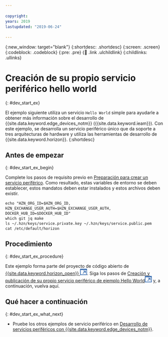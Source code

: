 ```yaml
---

copyright:
years: 2019
lastupdated: "2019-06-24"  

---
```


{:new_window: target="blank"}
{:shortdesc: .shortdesc}
{:screen: .screen}
{:codeblock: .codeblock}
{:pre: .pre}
{:child: .link .ulchildlink}
{:childlinks: .ullinks}

# Creación de su propio servicio periférico hello world
{: #dev_start_ex}

El ejemplo siguiente utiliza un servicio `Hello World` simple para ayudarle a obtener
más información sobre el desarrollo de {{site.data.keyword.edge_devices_notm}} ({{site.data.keyword.ieam}}). Con este ejemplo, se desarrolla un servicio periférico único que da soporte a tres arquitecturas de hardware y utiliza las herramientas de desarrollo de {{site.data.keyword.horizon}}.
{:shortdesc}

## Antes de empezar
{: #dev_start_ex_begin}

Complete los pasos de requisito previo en [Preparación para crear un servicio periférico](service_containers.md). Como resultado, estas variables de entorno se deben establecer, estos mandatos deben estar instalados y estos archivos deben existir.
```
echo "HZN_ORG_ID=$HZN_ORG_ID, HZN_EXCHANGE_USER_AUTH=$HZN_EXCHANGE_USER_AUTH, DOCKER_HUB_ID=$DOCKER_HUB_ID"
which git jq make
ls ~/.hzn/keys/service.private.key ~/.hzn/keys/service.public.pem
cat /etc/default/horizon
```

## Procedimiento
{: #dev_start_ex_procedure}

Este ejemplo forma parte del proyecto de código abierto de [{{site.data.keyword.horizon_open}} ![Se abre en otro separador](../../images/icons/launch-glyph.svg "Se abre en otro separador")](https://github.com/open-horizon/). Siga los pasos de [Creación y publicación de su propio servicio periférico de ejemplo Hello World![Se abre en otro separador](../../images/icons/launch-glyph.svg "Se abre en otro separador")](https://github.com/open-horizon/examples/blob/master/edge/services/helloworld/CreateService.md#build-publish-your-hw) y, a continuación, vuelva aquí.

## Qué hacer a continuación
{: #dev_start_ex_what_next}

* Pruebe los otros ejemplos de servicio periférico en [Desarrollo de servicios periféricos con {{site.data.keyword.edge_devices_notm}}](developing.md).
